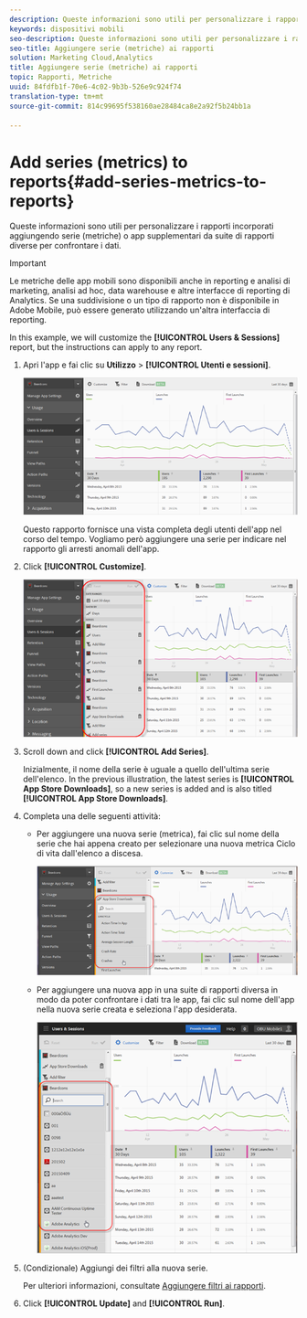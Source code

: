 ```yaml
---
description: Queste informazioni sono utili per personalizzare i rapporti incorporati aggiungendo serie (metriche) o app supplementari da suite di rapporti diverse per confrontare i dati.
keywords: dispositivi mobili
seo-description: Queste informazioni sono utili per personalizzare i rapporti incorporati aggiungendo serie (metriche) o app supplementari da suite di rapporti diverse per confrontare i dati.
seo-title: Aggiungere serie (metriche) ai rapporti
solution: Marketing Cloud,Analytics
title: Aggiungere serie (metriche) ai rapporti
topic: Rapporti, Metriche
uuid: 84fdfb1f-70e6-4c02-9b3b-526e9c924f74
translation-type: tm+mt
source-git-commit: 814c99695f538160ae28484ca8e2a92f5b24bb1a

---
```



# Add series (metrics) to reports{#add-series-metrics-to-reports}

Queste informazioni sono utili per personalizzare i rapporti incorporati aggiungendo serie (metriche) o app supplementari da suite di rapporti diverse per confrontare i dati.

>[!IMPORTANT]
>
>Le metriche delle app mobili sono disponibili anche in reporting e analisi di marketing, analisi ad hoc, data warehouse e altre interfacce di reporting di Analytics. Se una suddivisione o un tipo di rapporto non è disponibile in Adobe Mobile, può essere generato utilizzando un'altra interfaccia di reporting.

In this example, we will customize the **[!UICONTROL Users &amp; Sessions]** report, but the instructions can apply to any report.

1. Apri l'app e fai clic su **Utilizzo** &gt; **[!UICONTROL Utenti e sessioni]**.

   ![Risultato passaggio](assets/customize1.png)

   Questo rapporto fornisce una vista completa degli utenti dell'app nel corso del tempo. Vogliamo però aggiungere una serie per indicare nel rapporto gli arresti anomali dell'app.

1. Click **[!UICONTROL Customize]**.

   ![Risultato passaggio](assets/customize2.png)

1. Scroll down and click **[!UICONTROL Add Series]**.

   Inizialmente, il nome della serie è uguale a quello dell'ultima serie dell'elenco. In the previous illustration, the latest series is **[!UICONTROL App Store Downloads]**, so a new series is added and is also titled **[!UICONTROL App Store Downloads]**.

1. Completa una delle seguenti attività:

   * Per aggiungere una nuova serie (metrica), fai clic sul nome della serie che hai appena creato per selezionare una nuova metrica Ciclo di vita dall'elenco a discesa.

      ![Risultato passaggio](assets/add_series.png)

   * Per aggiungere una nuova app in una suite di rapporti diversa in modo da poter confrontare i dati tra le app, fai clic sul nome dell'app nella nuova serie creata e seleziona l'app desiderata.

      ![](assets/add_series_app.png)

1. (Condizionale) Aggiungi dei filtri alla nuova serie.

   Per ulteriori informazioni, consultate [Aggiungere filtri ai rapporti](/help/using/usage/reports-customize/t-reports-customize.md).
1. Click **[!UICONTROL Update]** and **[!UICONTROL Run]**.
